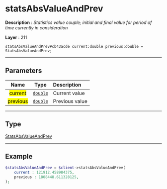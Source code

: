 # statsAbsValueAndPrev

**Description** : *Statistics value couple; initial and final value for period of time currently in consideration*

**Layer** : 211

```tl
statsAbsValueAndPrev#cb43acde current:double previous:double = StatsAbsValueAndPrev;
```

---

## Parameters

| Name | Type | Description |
| :---: | :---: | :--- |
| <mark>current</mark> | [`double`](type/double) | Current value |
| <mark>previous</mark> | [`double`](type/double) | Previous value |

---

## Type

[StatsAbsValueAndPrev](type/StatsAbsValueAndPrev)

---

## Example

```php
$statsAbsValueAndPrev = $client->statsAbsValueAndPrev(
	current : 121912.458984375,
	previous : 1808448.611328125,
);
```